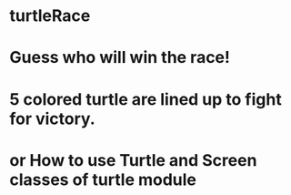 # turtleRace
# Guess who will win the race! 
# 5 colored turtle are lined up to fight for victory. 
# or How to use Turtle and Screen classes of turtle module
